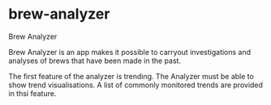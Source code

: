# brew-analyzer
Brew Analyzer

Brew Analyzer is an app makes it possible to carryout investigations and analyses of brews that have been made in the past.

The first feature of the analyzer is trending.  The Analyzer must be able to show trend visualisations.  A list of commonly monitored trends are provided in thsi feature.

